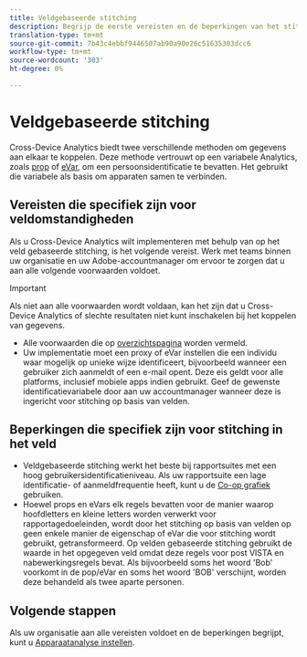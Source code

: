 ```yaml
---
title: Veldgebaseerde stitching
description: Begrijp de eerste vereisten en de beperkingen van het stitching van gegevens gebruikend op gebied-gebaseerde stitching.
translation-type: tm+mt
source-git-commit: 7b43c4ebbf9446507ab90a90e26c51635303dcc6
workflow-type: tm+mt
source-wordcount: '303'
ht-degree: 0%

---
```



# Veldgebaseerde stitching

Cross-Device Analytics biedt twee verschillende methoden om gegevens aan elkaar te koppelen. Deze methode vertrouwt op een variabele Analytics, zoals [prop](/help/implement/vars/page-vars/prop.md) of [eVar](/help/implement/vars/page-vars/evar.md), om een persoonsidentificatie te bevatten. Het gebruikt die variabele als basis om apparaten samen te verbinden.

## Vereisten die specifiek zijn voor veldomstandigheden

Als u Cross-Device Analytics wilt implementeren met behulp van op het veld gebaseerde stitching, is het volgende vereist. Werk met teams binnen uw organisatie en uw Adobe-accountmanager om ervoor te zorgen dat u aan alle volgende voorwaarden voldoet.

>[!IMPORTANT]
>
>Als niet aan alle voorwaarden wordt voldaan, kan het zijn dat u Cross-Device Analytics of slechte resultaten niet kunt inschakelen bij het koppelen van gegevens.

* Alle voorwaarden die op [overzichtspagina](overview.md) worden vermeld.
* Uw implementatie moet een proxy of eVar instellen die een individu waar mogelijk op unieke wijze identificeert, bijvoorbeeld wanneer een gebruiker zich aanmeldt of een e-mail opent. Deze eis geldt voor alle platforms, inclusief mobiele apps indien gebruikt. Geef de gewenste identificatievariabele door aan uw accountmanager wanneer deze is ingericht voor stitching op basis van velden.

## Beperkingen die specifiek zijn voor stitching in het veld

* Veldgebaseerde stitching werkt het beste bij rapportsuites met een hoog gebruikersidentificatieniveau. Als uw rapportsuite een lage identificatie- of aanmeldfrequentie heeft, kunt u de [Co-op grafiek](device-graph.md) gebruiken.
* Hoewel props en eVars elk regels bevatten voor de manier waarop hoofdletters en kleine letters worden verwerkt voor rapportagedoeleinden, wordt door het stitching op basis van velden op geen enkele manier de eigenschap of eVar die voor stitching wordt gebruikt, getransformeerd. Op velden gebaseerde stitching gebruikt de waarde in het opgegeven veld omdat deze regels voor post VISTA en nabewerkingsregels bevat. Als bijvoorbeeld soms het woord &#39;Bob&#39; voorkomt in de pop/eVar en soms het woord &#39;BOB&#39; verschijnt, worden deze behandeld als twee aparte personen.

## Volgende stappen

Als uw organisatie aan alle vereisten voldoet en de beperkingen begrijpt, kunt u [Apparaatanalyse instellen](setup.md).
